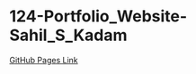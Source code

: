 # 124-Portfolio_Website-Sahil_S_Kadam
[GitHub Pages Link](https://kadamsahil2511.github.io/124-Portfolio_Website-Sahil_S_Kadam/)
